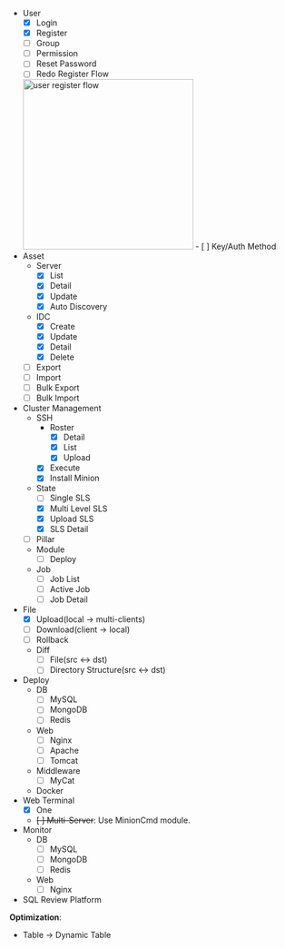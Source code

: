 - User
    - [x] Login
    - [x] Register
    - [ ] Group
    - [ ] Permission
    - [ ] Reset Password
    - [ ] Redo Register Flow
    <img alt="user register flow" src="https://github.com/MiracleYoung/MiracleOps/raw/master/static/images/todolist/user-register-flow.png" width="300">
    - [ ] Key/Auth Method
- Asset
    - Server
        - [x] List
        - [x] Detail
        - [x] Update
        - [x] Auto Discovery
    - IDC
        - [x] Create
        - [x] Update
        - [x] Detail
        - [x] Delete
    - [ ] Export
    - [ ] Import
    - [ ] Bulk Export
    - [ ] Bulk Import
- Cluster Management
    - SSH
        - Roster
            - [x] Detail
            - [x] List
            - [x] Upload
        - [x] Execute
        - [x] Install Minion
    - State
        - [ ] Single SLS
        - [x] Multi Level SLS
        - [x] Upload SLS
        - [x] SLS Detail
    - [ ] Pillar
    - Module
        - [ ] Deploy
    - Job
        - [ ] Job List
        - [ ] Active Job
        - [ ] Job Detail    
- File
    - [x] Upload(local -> multi-clients)
    - [ ] Download(client -> local)
    - [ ] Rollback
    - Diff
        - [ ] File(src <-> dst)
        - [ ] Directory Structure(src <-> dst)
- Deploy
    - DB
        - [ ] MySQL
        - [ ] MongoDB
        - [ ] Redis
    - Web
        - [ ] Nginx
        - [ ] Apache
        - [ ] Tomcat
    - Middleware
        - [ ] MyCat
    - Docker
- Web Terminal
    - [x] One
    - ~~[ ] Multi-Server~~: Use MinionCmd module.
- Monitor
    - DB
        - [ ] MySQL
        - [ ] MongoDB
        - [ ] Redis
    - Web
        - [ ] Nginx
- SQL Review Platform
        
**Optimization**:
- Table -> Dynamic Table
